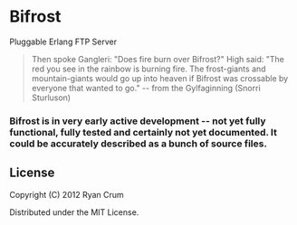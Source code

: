 # Bifrost
Pluggable Erlang FTP Server

> Then spoke Gangleri: "Does fire burn over Bifrost?"
> High said: "The red you see in the rainbow is burning fire. The
>             frost-giants and mountain-giants would go up into 
>             heaven if Bifrost was crossable by everyone that
>             wanted to go."
>  -- from the Gylfaginning (Snorri Sturluson)

### Bifrost is in very early active development -- not yet fully functional, fully tested and certainly not yet documented. It could be accurately described as a bunch of source files.

## License

Copyright (C) 2012 Ryan Crum

Distributed under the MIT License.
